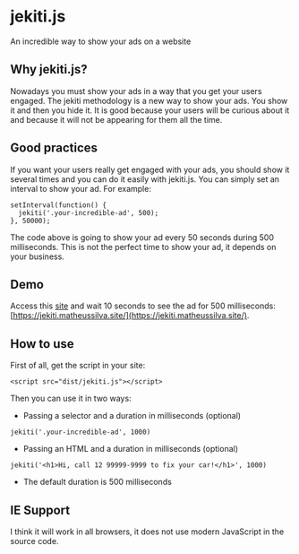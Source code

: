 # jekiti.js

An incredible way to show your ads on a website

## Why jekiti.js?

Nowadays you must show your ads in a way that you get your users engaged. The jekiti methodology is a new way to show your ads. You show it and then you hide it. It is good because your users will be curious about it and because it will not be appearing for them all the time.

## Good practices

If you want your users really get engaged with your ads, you should show it several times and you can do it easily with jekiti.js. You can simply set an interval to show your ad. For example:

```
setInterval(function() {
  jekiti('.your-incredible-ad', 500);
}, 50000);
```

The code above is going to show your ad every 50 seconds during 500 milliseconds. This is not the perfect time to show your ad, it depends on your business.

## Demo

Access this [site](https://jekiti.matheussilva.site/) and wait 10 seconds to see the ad for 500 milliseconds: [https://jekiti.matheussilva.site/](https://jekiti.matheussilva.site/).

## How to use

First of all, get the script in your site:

```
<script src="dist/jekiti.js"></script>
```

Then you can use it in two ways:

- Passing a selector and a duration in milliseconds (optional)

```
jekiti('.your-incredible-ad', 1000)
```

- Passing an HTML and a duration in milliseconds (optional)
```
jekiti('<h1>Hi, call 12 99999-9999 to fix your car!</h1>', 1000)
```

- The default duration is 500 milliseconds

## IE Support

I think it will work in all browsers, it does not use modern JavaScript in the source code.
